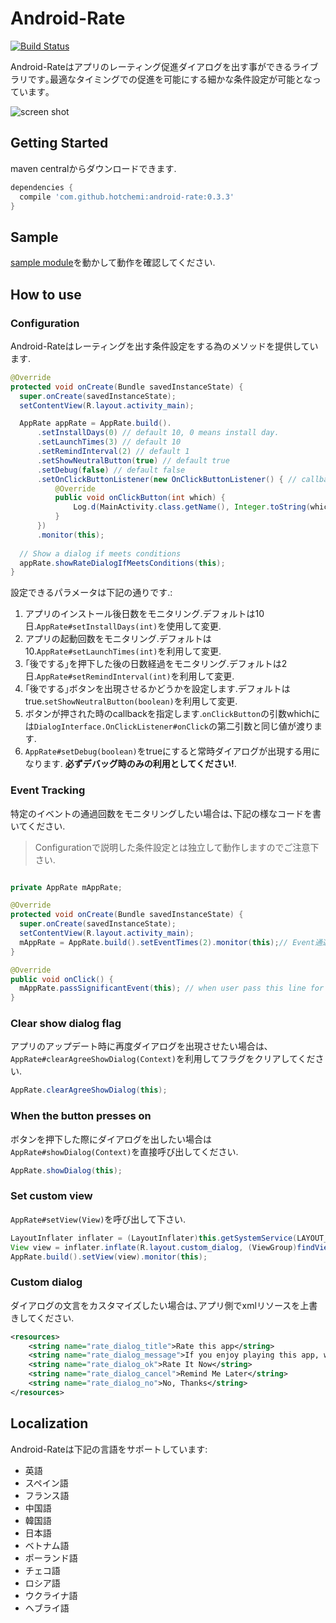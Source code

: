 Android-Rate
============

[![Build Status](https://travis-ci.org/hotchemi/Android-Rate.png?branch=master)](https://travis-ci.org/hotchemi/Android-Rate)

Android-Rateはアプリのレーティング促進ダイアログを出す事ができるライブラリです｡最適なタイミングでの促進を可能にする細かな条件設定が可能となっています｡

![screen shot](http://gifzo.net/BI5e2qMJVi0.gif)

## Getting Started

maven centralからダウンロードできます.

```groovy
dependencies {
  compile 'com.github.hotchemi:android-rate:0.3.3'
}
```

## Sample

[sample module](https://github.com/hotchemi/Android-Rate/tree/master/sample)を動かして動作を確認してください.

## How to use

### Configuration

Android-Rateはレーティングを出す条件設定をする為のメソッドを提供しています.

```java
@Override
protected void onCreate(Bundle savedInstanceState) {
  super.onCreate(savedInstanceState);
  setContentView(R.layout.activity_main);

  AppRate appRate = AppRate.build().
      .setInstallDays(0) // default 10, 0 means install day.
      .setLaunchTimes(3) // default 10
      .setRemindInterval(2) // default 1
      .setShowNeutralButton(true) // default true
      .setDebug(false) // default false
      .setOnClickButtonListener(new OnClickButtonListener() { // callback listener.
          @Override
          public void onClickButton(int which) {
              Log.d(MainActivity.class.getName(), Integer.toString(which));
          }
      })
      .monitor(this);
  
  // Show a dialog if meets conditions
  appRate.showRateDialogIfMeetsConditions(this);
}
```

設定できるパラメータは下記の通りです.:

1. アプリのインストール後日数をモニタリング.デフォルトは10日.`AppRate#setInstallDays(int)`を使用して変更.
2. アプリの起動回数をモニタリング.デフォルトは10.`AppRate#setLaunchTimes(int)`を利用して変更.
3. ｢後でする｣を押下した後の日数経過をモニタリング.デフォルトは2日.`AppRate#setRemindInterval(int)`を利用して変更.
4. ｢後でする｣ボタンを出現させるかどうかを設定します.デフォルトはtrue.`setShowNeutralButton(boolean)`を利用して変更.
5. ボタンが押された時のcallbackを指定します.`onClickButton`の引数whichには`DialogInterface.OnClickListener#onClick`の第二引数と同じ値が渡ります.
6. `AppRate#setDebug(boolean)`をtrueにすると常時ダイアログが出現する用になります. **必ずデバッグ時のみの利用としてください!**.

### Event Tracking

特定のイベントの通過回数をモニタリングしたい場合は､下記の様なコードを書いてください.

> Configurationで説明した条件設定とは独立して動作しますのでご注意下さい.

```java

private AppRate mAppRate;

@Override
protected void onCreate(Bundle savedInstanceState) {
  super.onCreate(savedInstanceState);
  setContentView(R.layout.activity_main);
  mAppRate = AppRate.build().setEventTimes(2).monitor(this);// Event通過回数が3回以上でダイアログを出現させる
}

@Override
public void onClick() {
  mAppRate.passSignificantEvent(this); // when user pass this line for the third time, dialog appears.
}
```

### Clear show dialog flag

アプリのアップデート時に再度ダイアログを出現させたい場合は､`AppRate#clearAgreeShowDialog(Context)`を利用してフラグをクリアしてください.

```java
AppRate.clearAgreeShowDialog(this);
```

### When the button presses on

ボタンを押下した際にダイアログを出したい場合は`AppRate#showDialog(Context)`を直接呼び出してください.

```java
AppRate.showDialog(this);
```

### Set custom view

`AppRate#setView(View)`を呼び出して下さい.

```java
LayoutInflater inflater = (LayoutInflater)this.getSystemService(LAYOUT_INFLATER_SERVICE);
View view = inflater.inflate(R.layout.custom_dialog, (ViewGroup)findViewById(R.id.layout_root));
AppRate.build().setView(view).monitor(this);
```

### Custom dialog

ダイアログの文言をカスタマイズしたい場合は､アプリ側でxmlリソースを上書きしてください.

```xml
<resources>
    <string name="rate_dialog_title">Rate this app</string>
    <string name="rate_dialog_message">If you enjoy playing this app, would you mind taking a moment to rate it? It won\'t take more than a minute. Thanks for your support!</string>
    <string name="rate_dialog_ok">Rate It Now</string>
    <string name="rate_dialog_cancel">Remind Me Later</string>
    <string name="rate_dialog_no">No, Thanks</string>
</resources>
```

## Localization

Android-Rateは下記の言語をサポートしています:

- 英語
- スペイン語
- フランス語
- 中国語
- 韓国語
- 日本語
- ベトナム語
- ポーランド語
- チェコ語
- ロシア語
- ウクライナ語
- ヘブライ語